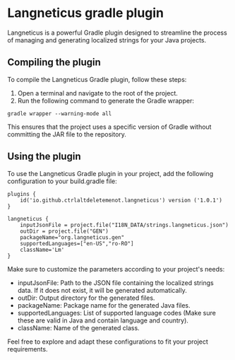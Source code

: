 # Langneticus gradle plugin
Langneticus is a powerful Gradle plugin designed to streamline the process of managing and generating localized strings for your Java projects.

## Compiling the plugin
To compile the Langneticus Gradle plugin, follow these steps:

1. Open a terminal and navigate to the root of the project.
2. Run the following command to generate the Gradle wrapper:
```
gradle wrapper --warning-mode all
```
This ensures that the project uses a specific version of Gradle without committing the JAR file to the repository.

## Using the plugin
To use the Langneticus Gradle plugin in your project, add the following configuration to your build.gradle file:
```
plugins { 
    id('io.github.ctrlaltdeletemenot.langneticus') version ('1.0.1')
}

langneticus {
    inputJsonFile = project.file("I18N_DATA/strings.langneticus.json")
    outDir = project.file("GEN")
    packageName="org.langneticus.gen"
    supportedLanguages=["en-US","ro-RO"]
    className='Lm'
}
```
Make sure to customize the parameters according to your project's needs:

- inputJsonFile: Path to the JSON file containing the localized strings data. If it does not exist, it will be generated automatically.
- outDir: Output directory for the generated files.
- packageName: Package name for the generated Java files.
- supportedLanguages: List of supported language codes (Make sure these are valid in Java and contain language and country).
- className: Name of the generated class.

Feel free to explore and adapt these configurations to fit your project requirements.